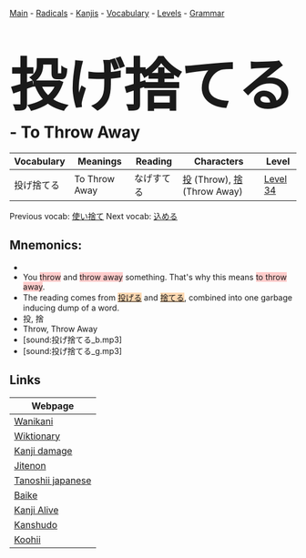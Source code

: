 <style> bigfont {font-size: 100px}</style>
[Main](../README.md) -
[Radicals](../radicals.md) -
[Kanjis](../kanjis.md) -
[Vocabulary](../vocabulary.md) -
[Levels](../levels.md) -
[Grammar](../grammar.md)
# <bigfont> 投げ捨てる</bigfont> - To Throw Away 

| Vocabulary | Meanings | Reading | Characters | Level |
| --- | --- | --- | --- | --- |
| 投げ捨てる | To Throw Away | なげすてる |  [投](../kanjis/投.md) (Throw), [捨](../kanjis/捨.md) (Throw Away) | [Level 34](../levels/wk_level34.md) |

Previous vocab: [使い捨て](使い捨て.md) Next vocab: [込める](込める.md) 

## Mnemonics:

* 
* You <span style="background-color:#ffcccb"> throw</span> and <span style="background-color:#ffcccb"> throw away</span> something. That's why this means <span style="background-color:#ffcccb"> to throw away</span>.
* The reading comes from <span style="background-color:#fed8b1"> [投げる](https://jisho.org/search/投げる)</span> and <span style="background-color:#fed8b1"> [捨てる](https://jisho.org/search/捨てる)</span>, combined into one garbage inducing dump of a word.
* 投, 捨
* Throw, Throw Away
* [sound:投げ捨てる_b.mp3]
* [sound:投げ捨てる_g.mp3]


## Links 

| Webpage |
| --- |
| [Wanikani          ](https://www.wanikani.com/kanji/投げ捨てる) |
| [Wiktionary        ](https://en.wiktionary.org/wiki/投げ捨てる) |
| [Kanji damage      ](http://www.kanjidamage.com/kanji/search?utf8=✓&q=投げ捨てる) |
| [Jitenon           ](https://jitenon.com/kanji/投げ捨てる) |
| [Tanoshii japanese ](https://www.tanoshiijapanese.com/dictionary/kanji.cfm?k=投げ捨てる) |
| [Baike             ](https://baike.baidu.com/item/投げ捨てる) |
| [Kanji Alive       ](https://app.kanjialive.com/投げ捨てる) |
| [Kanshudo          ](https://www.kanshudo.com/searchmn?q=投げ捨てる) |
| [Koohii            ](https://kanji.koohii.com/study/kanji/投げ捨てる) |
